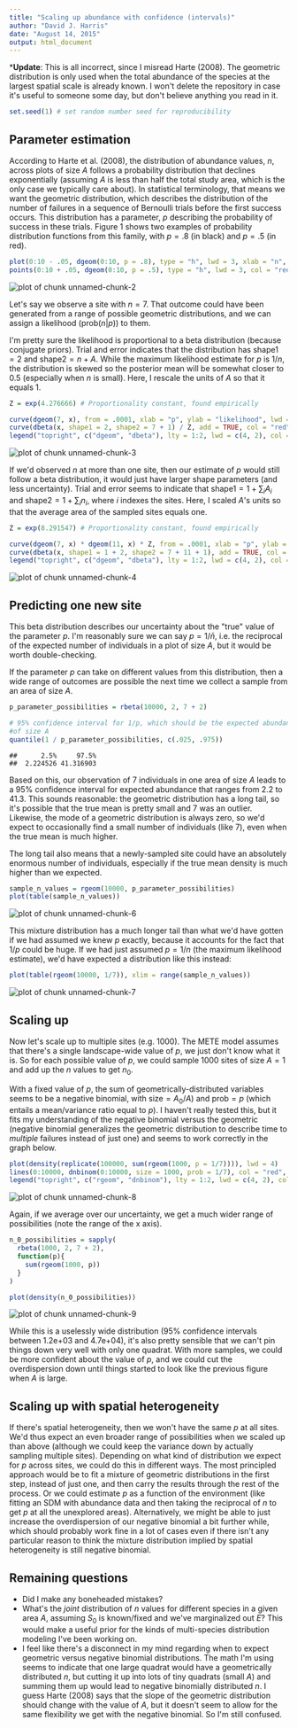 ```yaml
---
title: "Scaling up abundance with confidence (intervals)"
author: "David J. Harris"
date: "August 14, 2015"
output: html_document
---
```


***Update**: This is all incorrect, since I misread Harte (2008).  The geometric distribution is only used when the total abundance of the species at the largest spatial scale is already known. I won't delete the repository in case it's useful to someone some day, but don't believe anything you read in it.


```r
set.seed(1) # set random number seed for reproducibility
```

## Parameter estimation

According to Harte et al. (2008), the distribution of abundance values, $n$, across plots of size $A$ follows a probability distribution that declines exponentially (assuming $A$ is less than half the total study area, which is the only case we typically care about). In statistical terminology, that means we want the geometric distribution, which describes the distribution of the number of failures in a sequence of Bernoulli trials before the first success occurs.  This distribution has a parameter, $p$ describing the probability of success in these trials.  Figure 1 shows two examples of probability distribution functions from this family, with $p=.8$  (in black) and $p=.5$ (in red).


```r
plot(0:10 - .05, dgeom(0:10, p = .8), type = "h", lwd = 3, xlab = "n", ylab = "frequency")
points(0:10 + .05, dgeom(0:10, p = .5), type = "h", lwd = 3, col = "red")
```

![plot of chunk unnamed-chunk-2](figure/unnamed-chunk-2-1.png) 

Let's say we observe a site with $n=7$.  That outcome could have been generated from a range of possible geometric distributions, and we can assign a likelihood ($\mathrm{prob}(n|p)$) to them.

I'm pretty sure the likelihood is proportional to a beta distribution (because conjugate priors). Trial and error indicates that the distribution has $\mathrm{shape1} = 2$ and $\mathrm{shape2} = n + A$. While the maximum likelihood estimate for $p$ is $1/n$, the distribution is skewed so the posterior mean will be somewhat closer to $0.5$ (especially when $n$ is small).  Here, I rescale the units of $A$ so that it equals 1.


```r
Z = exp(4.276666) # Proportionality constant, found empirically

curve(dgeom(7, x), from = .0001, xlab = "p", ylab = "likelihood", lwd = 4, main = "scaled likelihood with one observed site")
curve(dbeta(x, shape1 = 2, shape2 = 7 + 1) / Z, add = TRUE, col = "red", lwd = 2, lty = 2)
legend("topright", c("dgeom", "dbeta"), lty = 1:2, lwd = c(4, 2), col = 1:2)
```

![plot of chunk unnamed-chunk-3](figure/unnamed-chunk-3-1.png) 

If we'd observed $n$ at more than one site, then our estimate of $p$ would still follow a beta distribution, it would just have larger shape parameters (and less uncertainty). Trial and error seems to indicate that $\mathrm{shape1}=1+\sum_i{A_i}$ and $\mathrm{shape2} = 1 + \sum_i{n_i}$, where $i$ indexes the sites.  Here, I scaled $A$'s units so that the average area of the sampled sites equals one.


```r
Z = exp(8.291547) # Proportionality constant, found empirically

curve(dgeom(7, x) * dgeom(11, x) * Z, from = .0001, xlab = "p", ylab = "likelihood", lwd = 4, main = "scaled likelihood with two observed sites")
curve(dbeta(x, shape1 = 1 + 2, shape2 = 7 + 11 + 1), add = TRUE, col = "red", lwd = 2, lty = 2)
legend("topright", c("dgeom", "dbeta"), lty = 1:2, lwd = c(4, 2), col = 1:2)
```

![plot of chunk unnamed-chunk-4](figure/unnamed-chunk-4-1.png) 

## Predicting one new site

This beta distribution describes our uncertainty about the "true" value of the parameter $p$.  I'm reasonably sure we can say $p=1/\bar{n}$, i.e. the reciprocal of the expected number of individuals in a plot of size $A$, but it would be worth double-checking.

If the parameter $p$ can take on different values from this distribution, then a wide range of outcomes are possible the next time we collect a sample from an area of size $A$.


```r
p_parameter_possibilities = rbeta(10000, 2, 7 + 2)

# 95% confidence interval for 1/p, which should be the expected abundance per plot 
#of size A
quantile(1 / p_parameter_possibilities, c(.025, .975))
```

```
##      2.5%     97.5% 
##  2.224526 41.316903
```

Based on this, our observation of 7 individuals in one area of size $A$ leads to a 95% confidence interval for expected abundance that ranges from 2.2 to 41.3.  This sounds reasonable: the geometric distribution has a long tail, so it's possible that the true mean is pretty small and 7 was an outlier. Likewise, the mode of a geometric distribution is always zero, so we'd expect to occasionally find a small number of individuals (like 7), even when the true mean is much higher.

The long tail also means that a newly-sampled site could have an absolutely enormous number of individuals, especially if the true mean density is much higher than we expected.


```r
sample_n_values = rgeom(10000, p_parameter_possibilities)
plot(table(sample_n_values))
```

![plot of chunk unnamed-chunk-6](figure/unnamed-chunk-6-1.png) 

This mixture distribution has a much longer tail than what we'd have gotten if we had assumed we knew $p$ exactly, because it accounts for the fact that $1/p$ could be huge. If we had just assumed $p = 1/n$ (the maximum likelihood estimate), we'd have expected a distribution like this instead:


```r
plot(table(rgeom(10000, 1/7)), xlim = range(sample_n_values))
```

![plot of chunk unnamed-chunk-7](figure/unnamed-chunk-7-1.png) 

## Scaling up

Now let's scale up to multiple sites (e.g. 1000).  The METE model assumes that there's a single landscape-wide value of $p$, we just don't know what it is.  So for each possible value of $p$, we could sample 1000 sites of size $A=1$ and add up the $n$ values to get $n_0$.

With a fixed value of $p$, the sum of geometrically-distributed variables seems to be a negative binomial, with $\mathrm{size}=A_0/A$) and $\mathrm{prob}=p$ (which entails a mean/variance ratio equal to $p$).  I haven't really tested this, but it fits my understanding of the negative binomial versus the geometric (negative binomial generalizes the geometric distribution to describe time to *multiple* failures instead of just one) and seems to work correctly in the graph below.


```r
plot(density(replicate(100000, sum(rgeom(1000, p = 1/7)))), lwd = 4)
lines(0:10000, dnbinom(0:10000, size = 1000, prob = 1/7), col = "red", lwd = 2, lty = 2)
legend("topright", c("rgeom", "dnbinom"), lty = 1:2, lwd = c(4, 2), col = 1:2)
```

![plot of chunk unnamed-chunk-8](figure/unnamed-chunk-8-1.png) 


Again, if we average over our uncertainty, we get a much wider range of possibilities (note the range of the x axis).


```r
n_0_possibilities = sapply(
  rbeta(1000, 2, 7 + 2),
  function(p){
    sum(rgeom(1000, p))
  }
)

plot(density(n_0_possibilities))
```

![plot of chunk unnamed-chunk-9](figure/unnamed-chunk-9-1.png) 

While this is a uselessly wide distribution (95% confidence intervals between 1.2e+03 and 4.7e+04), it's also pretty sensible that we can't pin things down very well with only one quadrat.  With more samples, we could be more confident about the value of $p$, and we could cut the overdispersion down until things started to look like the previous figure when $A$ is large.

## Scaling up with spatial heterogeneity

If there's spatial heterogeneity, then we won't have the same $p$ at all sites. We'd thus expect an even broader range of possibilities when we scaled up than above (although we could keep the variance down by actually sampling multiple sites).  Depending on what kind of distribution we expect for $p$ across sites, we could do this in different ways. The most principled approach would be to fit a mixture of geometric distributions in the first step, instead of just one, and then carry the results through the rest of the process. Or we could estimate $p$ as a function of the environment (like fitting an SDM with abundance data and then taking the reciprocal of $n$ to get $p$ at all the unexplored areas).  Alternatively, we might be able to just increase the overdispersion of our negative binomial a bit further while, which should probably work fine in a lot of cases even if there isn't any particular reason to think the mixture distribution implied by spatial heterogeneity is still negative binomial.

## Remaining questions

* Did I make any boneheaded mistakes?
* What's the *joint* distribution of $n$ values for different species in a given area $A$, assuming $S_0$ is known/fixed and we've marginalized out $E$? This would make a useful prior for the kinds of multi-species distribution modeling I've been working on.
* I feel like there's a disconnect in my mind regarding when to expect geometric versus negative binomial distributions.  The math I'm using seems to indicate that one large quadrat would have a geometrically distributed $n$, but cutting it up into lots of tiny quadrats (small $A$) and summing them up would lead to negative binomially distributed $n$. I guess Harte (2008) says that the slope of the geometric distribution should change with the value of $A$, but it doesn't seem to allow for the same flexibility we get with the negative binomial.  So I'm still confused.
